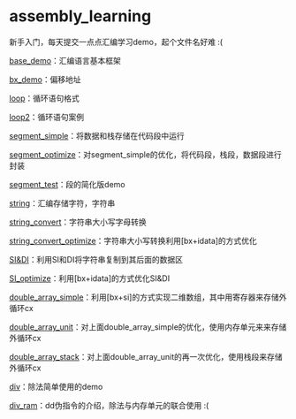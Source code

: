 # assembly_learning
新手入门，每天提交一点点汇编学习demo，起个文件名好难 :(

[base_demo](https://github.com/Autovy/assembly_learning/blob/main/base_demo.asm)：汇编语言基本框架

[bx_demo](https://github.com/Autovy/assembly_learning/blob/main/bx_demo.asm)：偏移地址

[loop](https://github.com/Autovy/assembly_learning/blob/main/loop.asm)：循环语句格式

[loop2](https://github.com/Autovy/assembly_learning/blob/main/loop2.asm)：循环语句案例

[segment_simple](https://github.com/Autovy/assembly_learning/blob/main/segment_simple.asm)：将数据和栈存储在代码段中运行

[segment_optimize](https://github.com/Autovy/assembly_learning/blob/main/segment_optimize.asm)：对segment_simple的优化，将代码段，栈段，数据段进行封装

[segment_test](https://github.com/Autovy/assembly_learning/blob/main/segment_test.asm)：段的简化版demo

[string]( https://github.com/Autovy/assembly_learning/blob/main/string.asm)：汇编存储字符，字符串

[string_convert]( https://github.com/Autovy/assembly_learning/blob/main/string_convert.asm)：字符串大小写字母转换

[string_convert_optimize](https://github.com/Autovy/assembly_learning/blob/main/string_convert_optimize.asm)：字符串大小写转换利用[bx+idata]的方式优化

[SI&DI](https://github.com/Autovy/assembly_learning/blob/main/SI&DI.asm)：利用SI和DI将字符串复制到其后面的数据区

[SI_optimize](https://github.com/Autovy/assembly_learning/blob/main/SI_optimize.asm)：利用[bx+idata]的方式优化SI&DI

[double_array_simple](https://github.com/Autovy/assembly_learning/blob/main/double_array_simple.asm)：利用[bx+si]的方式实现二维数组，其中用寄存器来存储外循环cx

[double_array_unit](https://github.com/Autovy/assembly_learning/blob/main/double_array_unit.asm)：对上面double_array_simple的优化，使用内存单元来来存储外循环cx

[double_array_stack](https://github.com/Autovy/assembly_learning/blob/main/double_array_stack.asm)：对上面double_array_unit的再一次优化，使用栈段来存储外循环cx

[div](https://github.com/Autovy/assembly_learning/blob/main/div.asm)：除法简单使用的demo

[div_ram](https://github.com/Autovy/assembly_learning/blob/main/div_ram.asm)：dd伪指令的介绍，除法与内存单元的联合使用 :(



